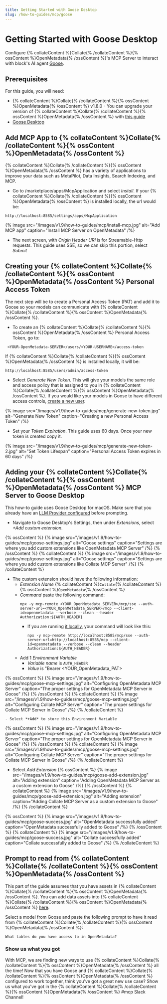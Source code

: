 ```yaml
---
title: Getting Started with Goose Desktop
slug: /how-to-guides/mcp/goose
---
```


# Getting Started with Goose Desktop

Configure {% collateContent %}Collate{% /collateContent %}{% ossContent %}OpenMetadata{% /ossContent %}'s MCP Server to interact with block's AI agent [Goose](https://github.com/block/goose).

## Prerequisites
For this guide, you will need:
- {% collateContent %}Collate{% /collateContent %}{% ossContent %}OpenMetadata{% /ossContent %} v1.8.0 - You can upgrade your version of {% collateContent %}Collate{% /collateContent %}{% ossContent %}OpenMetadata{% /ossContent %} with [this guide](https://docs.open-metadata.org/latest/deployment/upgrade)
- [Goose Desktop](https://block.github.io/goose/docs/quickstart/)


## Add MCP App to {% collateContent %}Collate{% /collateContent %}{% ossContent %}OpenMetadata{% /ossContent %}
{% collateContent %}Collate{% /collateContent %}{% ossContent %}OpenMetadata{% /ossContent %} has a variety of applications to improve your data such as MetaPilot, Data Insights, Search Indexing, and MCP.

- Go to <YOUR-OpenMetadata-SERVER>/marketplace/apps/McpApplication and select *Install*. If your {% collateContent %}Collate{% /collateContent %}{% ossContent %}OpenMetadata{% /ossContent %} is installed locally, the url would be:
```
http://localhost:8585/settings/apps/McpApplication
```

{% image
src="/images/v1.9/how-to-guides/mcp/install-mcp.jpg"
alt="Add MCP app"
caption="Install MCP Server on OpenMetadata"
/%}

- The next screen, with *Origin Header URI* is for Streamable-Http requests. This guide uses SSE, so we can skip this portion, select *Submit*

## Creating your {% collateContent %}Collate{% /collateContent %}{% ossContent %}OpenMetadata{% /ossContent %} Personal Access Token
The next step will be to create a Personal Access Token (PAT) and add it to Goose so your models can communicate with {% collateContent %}Collate{% /collateContent %}{% ossContent %}OpenMetadata{% /ossContent %}.

- To create an {% collateContent %}Collate{% /collateContent %}{% ossContent %}OpenMetadata{% /ossContent %} Personal Access Token, go to:
```
 <YOUR-OpenMetadata-SERVER>/users/<YOUR-USERNAME>/access-token
```

If {% collateContent %}Collate{% /collateContent %}{% ossContent %}OpenMetadata{% /ossContent %} is installed locally, it will be:
```
http://localhost:8585/users/admin/access-token
```

- Select *Generate New Token*. This will give your models the same role and access policy that is assigned to you in {% collateContent %}Collate{% /collateContent %}{% ossContent %}OpenMetadata{% /ossContent %}. If you would like your models in Goose to have different access controls, [create a new user](https://docs.open-metadata.org/latest/how-to-guides/admin-guide/roles-policies/use-cases).

{% image
src="/images/v1.9/how-to-guides/mcp/generate-new-token.jpg"
alt="Generate New Token"
caption="Creating a new Personal Access Token"
/%}

- Set your *Token Expiration*. This guide uses 60 days. Once your new token is created copy it.

{% image
src="/images/v1.9/how-to-guides/mcp/generate-new-token-2.jpg"
alt="Set Token Lifespan"
caption="Personal Access Token expires in 60 days"
/%}

## Adding your {% collateContent %}Collate{% /collateContent %}{% ossContent %}OpenMetadata{% /ossContent %} MCP Server to Goose Desktop
This how-to guide uses Goose Desktop for macOS. Make sure that you already have an [LLM Provider configured](https://block.github.io/goose/docs/quickstart/#configure-provider) before prompting.

- Navigate to Goose Desktop's Settings, then under *Extensions*, select *+Add custom extension*. 

{% ossContent %}
{% image
src="/images/v1.9/how-to-guides/mcp/goose-settings.jpg"
alt="Goose settings"
caption="Settings are where you add custom extensions like OpenMetadata MCP Server"
/%}
{% /ossContent %}
{% collateContent %}
{% image
src="/images/v1.9/how-to-guides/mcp/goose-settings.jpg"
alt="Goose settings"
caption="Settings are where you add custom extensions like Collate MCP Server"
/%}
{% /collateContent %}

- The custom extension should have the following information:
  - *Extension Name* {% collateContent %}`Collate`{% /collateContent %}{% ossContent %}`OpenMetadata`{% /ossContent %}
  - *Command* paste the following command:
    ```
    npx -y mcp-remote <YOUR_OpenMetadata_SERVER>/mcp/sse --auth-server-url=<YOUR_OpenMetadata_SERVER>/mcp --client-id=openmetadata --verbose --clean --header Authorization:${AUTH_HEADER}
    ```
    - If you are running [it locally](https://docs.open-metadata.org/latest/quick-start/local-docker-deployment), your command will look like this:
      ```
      npx -y mcp-remote http://localhost:8585/mcp/sse --auth-server-url=http://localhost:8585/mcp --client-id=openmetadata --verbose --clean --header Authorization:${AUTH_HEADER}
      ```
  - Add 1 *Environment Variable*
    - *Variable name* is `AUTH_HEADER`
    - *Value* is "Bearer <YOUR_OpenMetadata_PAT>

{% ossContent %}
{% image
src="/images/v1.9/how-to-guides/mcp/goose-mcp-settings.jpg"
alt="Configuring OpenMetadata MCP Server"
caption="The proper settings for OpenMetadata MCP Server in Goose"
/%}
{% /ossContent %}
{% collateContent %}
{% image
src="/images/v1.9/how-to-guides/mcp/goose-mcp-settings.jpg"
alt="Configuring Collate MCP Server"
caption="The proper settings for Collate MCP Server in Goose"
/%}
{% /collateContent %}

    - Select *+Add* to store this Environment Variable
{% ossContent %}
{% image
src="/images/v1.9/how-to-guides/mcp/goose-mcp-settings.jpg"
alt="Configuring OpenMetadata MCP Server"
caption="The proper settings for OpenMetadata MCP Server in Goose"
/%}
{% /ossContent %}
{% collateContent %}
{% image
src="/images/v1.9/how-to-guides/mcp/goose-mcp-settings.jpg"
alt="Configuring Collate MCP Server"
caption="The proper settings for Collate MCP Server in Goose"
/%}
{% /collateContent %}

  - Select *Add Extension*
{% ossContent %}
{% image
src="/images/v1.9/how-to-guides/mcp/goose-add-extension.jpg"
alt="Adding extension"
caption="Adding OpenMetadata MCP Server as a custom extension to Goose"
/%}
{% /ossContent %}
{% collateContent %}
{% image
src="/images/v1.9/how-to-guides/mcp/goose-add-extension.jpg"
alt="Adding extension"
caption="Adding Collate MCP Server as a custom extension to Goose"
/%}
{% /collateContent %}

{% ossContent %}
{% image
src="/images/v1.9/how-to-guides/mcp/goose-success.jpg"
alt="OpenMetadata successfully added"
caption="OpenMetadata successfully added to Goose"
/%}
{% /ossContent %}
{% collateContent %}
{% image
src="/images/v1.9/how-to-guides/mcp/goose-success.jpg"
alt="Collate successfully added"
caption="Collate successfully added to Goose"
/%}
{% /collateContent %}

## Prompt to read from {% collateContent %}Collate{% /collateContent %}{% ossContent %}OpenMetadata{% /ossContent %}
This part of the guide assumes that you have assets in {% collateContent %}Collate{% /collateContent %}{% ossContent %}OpenMetadata{% /ossContent %}. You can add data assets into {% collateContent %}Collate{% /collateContent %}{% ossContent %}OpenMetadata{% /ossContent %} [here](https://docs.open-metadata.org/latest/connectors).

Select a model from Goose and paste the following prompt to have it read from {% collateContent %}Collate{% /collateContent %}{% ossContent %}OpenMetadata{% /ossContent %}:
```
What tables do you have access to in OpenMetadata?
```


### Show us what you got
With MCP, we are finding new ways to use {% collateContent %}Collate{% /collateContent %}{% ossContent %}OpenMetadata{% /ossContent %} all the time! Now that you have Goose and {% collateContent %}Collate{% /collateContent %}{% ossContent %}OpenMetadata{% /ossContent %} configured to work together, think you've got a great new use case? Show us what you've got in the {% collateContent %}Collate{% /collateContent %}{% ossContent %}OpenMetadata{% /ossContent %} #mcp Slack Channel!
